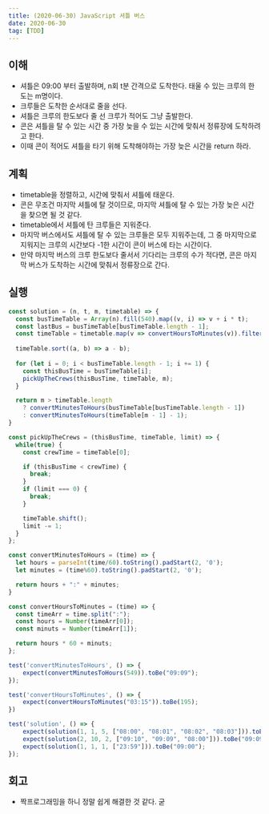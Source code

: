 ```yaml
---
title: (2020-06-30) JavaScript 셔틀 버스
date: 2020-06-30
tag: [TDD]
---
```


## 이해

- 셔틀은 09:00 부터 출발하며, n회 t분 간격으로 도착한다. 태울 수 있는 크루의 한도는 m명이다.
- 크루들은 도착한 순서대로 줄을 선다.
- 셔틀은 크루의 한도보다 줄 선 크루가 적어도 그냥 출발한다.
- 콘은 셔틀을 탈 수 있는 시간 중 가장 늦을 수 있는 시간에 맞춰서 정류장에 도착하려고 한다.
- 이때 콘이 적어도 셔틀을 타기 위해 도착해야하는 가장 늦은 시간을 return 하라.

## 계획

- timetable을 정렬하고, 시간에 맞춰서 셔틀에 태운다.
- 콘은 무조건 마지막 셔틀에 탈 것이므로, 마지막 셔틀에 탈 수 있는 가장 늦은 시간을 찾으면 될 것 같다.
- timetable에서 셔틀에 탄 크루들은 지워준다.
- 마지막 버스에서도 셔틀에 탈 수 있는 크루들은 모두 지워주는데, 그 중 마지막으로 지워지는 크루의 시간보다 -1한 시간이 콘이 버스에 타는 시간이다.
- 만약 마지막 버스의 크루 한도보다 줄서서 기다리는 크루의 수가 적다면, 콘은 마지막 버스가 도착하는 시간에 맞춰서 정류장으로 간다.

## 실행

```javascript
const solution = (n, t, m, timetable) => {
  const busTimeTable = Array(n).fill(540).map((v, i) => v + i * t);
  const lastBus = busTimeTable[busTimeTable.length - 1];
  const timeTable = timetable.map(v => convertHoursToMinutes(v)).filter(v => v <= lastBus);
  
  timeTable.sort((a, b) => a - b);
  
  for (let i = 0; i < busTimeTable.length - 1; i += 1) {
    const thisBusTime = busTimeTable[i];
    pickUpTheCrews(thisBusTime, timeTable, m);
  }

  return m > timeTable.length
    ? convertMinutesToHours(busTimeTable[busTimeTable.length - 1])
    : convertMinutesToHours(timeTable[m - 1] - 1);
}

const pickUpTheCrews = (thisBusTime, timeTable, limit) => {
  while(true) {
    const crewTime = timeTable[0];

    if (thisBusTime < crewTime) {
      break;
    }
    if (limit === 0) {
      break;
    }

    timeTable.shift();
    limit -= 1;
  }
};

const convertMinutesToHours = (time) => {
  let hours = parseInt(time/60).toString().padStart(2, '0');
  let minutes = (time%60).toString().padStart(2, '0');

  return hours + ":" + minutes;
}

const convertHoursToMinutes = (time) => {
  const timeArr = time.split(":");
  const hours = Number(timeArr[0]);
  const minuts = Number(timeArr[1]);

  return hours * 60 + minuts;
};

test('convertMinutesToHours', () => {
    expect(convertMinutesToHours(549)).toBe("09:09");
});

test('convertHoursToMinutes', () => {
    expect(convertHoursToMinutes("03:15")).toBe(195);
})

test('solution', () => {
    expect(solution(1, 1, 5, ["08:00", "08:01", "08:02", "08:03"])).toBe("09:00");
    expect(solution(2, 10, 2, ["09:10", "09:09", "08:00"])).toBe("09:09");
    expect(solution(1, 1, 1, ["23:59"])).toBe("09:00");
});
```

## 회고

- 짝프로그래밍을 하니 정말 쉽게 해결한 것 같다. 굳
